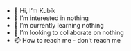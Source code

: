 - 👋 Hi, I’m Kubík
- 👀 I’m interested in nothing
- 🌱 I’m currently learning nothing
- 💞️ I’m looking to collaborate on nothing
- 📫 How to reach me - don't reach me

<!---
kvanja19/kvanja19 is a ✨ special ✨ repository because its `README.md` (this file) appears on your GitHub profile.
You can click the Preview link to take a look at your changes.
--->
